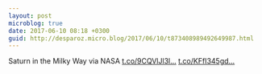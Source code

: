 ```yaml
---
layout: post
microblog: true
date: 2017-06-10 08:18 +0300
guid: http://desparoz.micro.blog/2017/06/10/t873408989492649987.html
---
```

Saturn in the Milky Way via NASA [t.co/9CQVlJl3l...](https://t.co/9CQVlJl3lh) [t.co/KFfI345gd...](https://t.co/KFfI345gdD)
